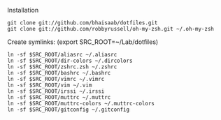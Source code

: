 Installation

    git clone git://github.com/bhaisaab/dotfiles.git
    git clone git://github.com/robbyrussell/oh-my-zsh.git ~/.oh-my-zsh 

Create symlinks: (export SRC_ROOT=~/Lab/dotfiles)

    ln -sf $SRC_ROOT/aliasrc ~/.aliasrc
    ln -sf $SRC_ROOT/dir-colors ~/.dircolors
    ln -sf $SRC_ROOT/zshrc.zsh ~/.zshrc
    ln -sf $SRC_ROOT/bashrc ~/.bashrc
    ln -sf $SRC_ROOT/vimrc ~/.vimrc
    ln -sf $SRC_ROOT/vim ~/.vim
    ln -sf $SRC_ROOT/irssi ~/.irssi
    ln -sf $SRC_ROOT/muttrc ~/.muttrc
    ln -sf $SRC_ROOT/muttrc-colors ~/.muttrc-colors
    ln -sf $SRC_ROOT/gitconfig ~/.gitconfig

